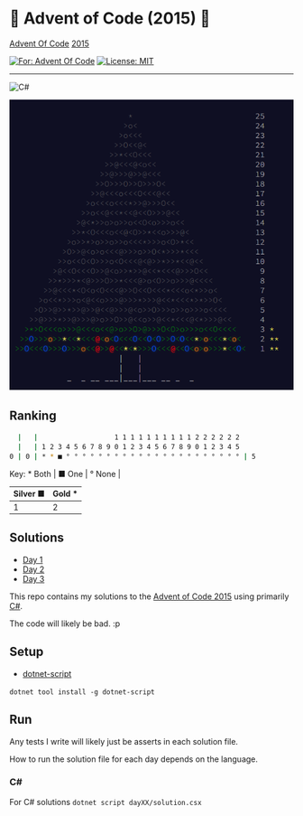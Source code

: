 # 🎄 Advent of Code (2015) 🎄

[Advent Of Code](https://adventofcode.com/) [2015](https://adventofcode.com/2015/)

[![For: Advent Of Code](https://img.shields.io/badge/for-advent_of_code-green.svg)](https://adventofcode.com/)
[![License: MIT](https://img.shields.io/badge/License-MIT-lightgrey.svg)](https://opensource.org/licenses/MIT)

---

![C#](https://img.shields.io/badge/c%23-%23239120.svg?style=for-the-badge&logo=c-sharp&logoColor=white)

![Calendar](docs/images/calender.png "Calendar")

## Ranking

```bash
  |   |                   1 1 1 1 1 1 1 1 1 1 2 2 2 2 2 2
  |   | 1 2 3 4 5 6 7 8 9 0 1 2 3 4 5 6 7 8 9 0 1 2 3 4 5
0 | 0 | * * ■ ° ° ° ° ° ° ° ° ° ° ° ° ° ° ° ° ° ° ° ° ° ° | 5
```

Key: * Both | ■ One | ° None |

| Silver ■ | Gold * |
| - | - |
| 1 | 2 |

<!-- https://github.com/marketplace/actions/aoc-badges -->
<!-- ![](https://img.shields.io/badge/day%20📅-6-blue) -->
<!-- ![](https://img.shields.io/badge/stars%20⭐-12-yellow) -->
<!-- ![](https://img.shields.io/badge/days%20completed-6-red) -->

## Solutions

- [Day 1](day01/README.md)
- [Day 2](day02/README.md)
- [Day 3](day03/README.md)

This repo contains my solutions to the [Advent of Code 2015](https://adventofcode.com/2015) using primarily [C#](https://docs.microsoft.com/en-us/dotnet/csharp/).

The code will likely be bad. :p

## Setup

- [dotnet-script](https://github.com/filipw/dotnet-script)

`dotnet tool install -g dotnet-script`

## Run

Any tests I write will likely just be asserts in each solution file.

How to run the solution file for each day depends on the language.

### C#

For C# solutions `dotnet script dayXX/solution.csx`
